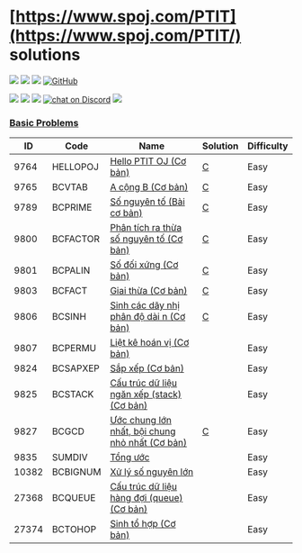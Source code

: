 [https://www.spoj.com/PTIT](https://www.spoj.com/PTIT/) solutions
========

<p align="left">
  <a href="#"><img src="https://img.shields.io/endpoint?url=https%3A%2F%2Fhits.dwyl.com%2Ftmsangdev%2Fspoj-ptit-solution.json&label=visitors&color=blue"></a>
  <a href="#"><img src="https://img.shields.io/badge/language-C-blue"></a>
  <a href="#"><img src="https://img.shields.io/github/repo-size/tmsangdev/spoj-ptit-solutions"></a>
  <a href="https://github.com/tmsangdev/spoj-ptit-solutions/blob/main/LICENSE"><img alt="GitHub" src="https://img.shields.io/github/license/tmsangdev/spoj-ptit-solutions?label=License"></a>
</p>

<p align="left">
  <a href="https://github.com/tmsangdev"><img src="https://img.shields.io/badge/author-tmsangdev-41454A?logo=github&labelColor=grey"></a>
  <a href="https://facebook.com/tmsangdev"><img src="https://img.shields.io/badge/facebook-tmsangdev-41454A?logo=facebook&logoColor=white&labelColor=blue"></a>
  <a href="https://www.youtube.com/@tmsangdev"><img src="https://img.shields.io/badge/youtube-tmsangdev-41454A?logo=youtube&logoColor=white&labelColor=red"></a>
  <a href="https://discord.gg/ajXr5kRKkk">
        <img src="https://img.shields.io/discord/994125923819458590?logo=discord&logoColor=white&labelColor=5865F2&color=green"
            alt="chat on Discord"></a>
  <a href="https://viblo.asia/u/tmsangdev"><img src="https://img.shields.io/badge/viblo-tmsangdev-white"></a>
</p>

### [Basic Problems](https://www.spoj.com/PTIT/problems/basic/all)

| ID | Code | Name | Solution | Difficulty |
| --- | ----- | ----- | -------- | ---------- |
| 9764 | HELLOPOJ | [Hello PTIT OJ (Cơ bản)](https://www.spoj.com/PTIT/problems/HELLOPOJ) | [C](./basic-problems/HELLOPOJ.c) | Easy |
| 9765 | BCVTAB | [A cộng B (Cơ bản)](https://www.spoj.com/PTIT/problems/BCVTAB) | [C](./basic-problems/BCVTAB.c) | Easy |
| 9789 | BCPRIME | [Số nguyên tố (Bài cơ bản)](https://www.spoj.com/PTIT/problems/BCPRIME) | [C](./basic-problems/BCPRIME.c) | Easy |
| 9800 | BCFACTOR | [Phân tích ra thừa số nguyên tố (Cơ bản)](https://www.spoj.com/PTIT/problems/BCFACTOR) | [C](./basic-problems/BCFACTOR.c) | Easy |
| 9801 | BCPALIN | [Số đối xứng (Cơ bản)](https://www.spoj.com/PTIT/problems/BCPALIN) | [C](./basic-problems/BCPALIN.c) | Easy |
| 9803 | BCFACT | [Giai thừa (Cơ bản)](https://www.spoj.com/PTIT/problems/BCFACT) | [C](./basic-problems/BCFACT.c) | Easy |
| 9806 | BCSINH | [Sinh các dãy nhị phân độ dài n (Cơ bản)](https://www.spoj.com/PTIT/problems/BCSINH) | [C](./basic-problems/BCSINH.c) | Easy |
| 9807 | BCPERMU | [Liệt kê hoán vị (Cơ bản)](https://www.spoj.com/PTIT/problems/BCPERMU) |  | Easy |
| 9824 | BCSAPXEP | [Sắp xếp (Cơ bản)](https://www.spoj.com/PTIT/problems/BCSAPXEP) |  | Easy |
| 9825 | BCSTACK | [Cấu trúc dữ liệu ngăn xếp (stack) (Cơ bản)](https://www.spoj.com/PTIT/problems/BCSTACK) |  | Easy |
| 9827 | BCGCD | [Ước chung lớn nhất, bội chung nhỏ nhất (Cơ bản)](https://www.spoj.com/PTIT/problems/BCGCD) | [C](./basic-problems/BCGCD.c) | Easy |
| 9835 | SUMDIV | [Tổng ước](https://www.spoj.com/PTIT/problems/SUMDIV) |  | Easy |
| 10382 | BCBIGNUM | [Xử lý số nguyên lớn](https://www.spoj.com/PTIT/problems/BCBIGNUM) |  | Easy |
| 27368 | BCQUEUE | [Cấu trúc dữ liệu hàng đợi (queue) (Cơ bản)](https://www.spoj.com/PTIT/problems/BCQUEUE) |  | Easy |
| 27374 | BCTOHOP | [Sinh tổ hợp (Cơ bản)](https://www.spoj.com/PTIT/problems/BCTOHOP) |  | Easy |
